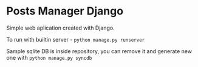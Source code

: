 # Posts Manager Django

Simple web aplication created with Django.

To run with builtin server - ```python manage.py runserver```

Sample sqlite DB is inside repository, you can remove it and generate new one with ```python manage.py syncdb```